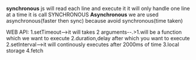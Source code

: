**synchronous**
js will read each line and execute it
it will only handle one line at a time it is call SYNCHRONOUS
**Asynchronous**
we are used asynchronous(faster then sync)  because avoid synchronous(time taken)

WEB API:
1.setTimeout-->it will takes 2 arguments--.>1.will be a function which we want to execute
                                            2.duration,delay after which you want to execute
2.setInterval-->it will continously executes after 2000ms of time 
3.local storage
4.fetch